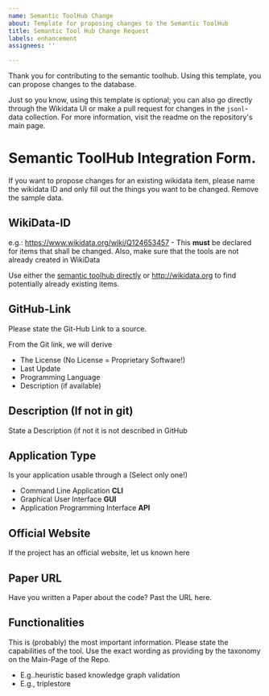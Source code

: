 ```yaml
---
name: Semantic ToolHub Change
about: Template for proposing changes to the Semantic ToolHub
title: Semantic Tool Hub Change Request
labels: enhancement
assignees: ''

---
```


Thank you for contributing to the semantic toolhub. Using this template, you can propose changes to the database.

Just so you know, using this template is optional; you can also go directly through the Wikidata UI or make a pull request for changes in the `jsonl`-data collection. For more information, visit the readme on the repository's main page.

# Semantic ToolHub Integration Form.
If you want to propose changes for an existing wikidata item, please name the wikidata ID and only fill out the things you want to be changed. Remove the sample data.

## WikiData-ID
e.g.: https://www.wikidata.org/wiki/Q124653457 - This **must** be declared for items that shall be changed. Also, make sure that the tools are not already created in WikiData

Use either the [semantic toolhub directly](https://semantic-tool-hub.github.io/) or http://wikidata.org to find potentially already existing items.

## GitHub-Link
Please state the Git-Hub Link to a source. 

From the Git link, we will derive
- The License (No License = Proprietary Software!)
- Last Update
- Programming Language
- Description (if available)

## Description (If not in git)
State a Description (if not it is not described in GitHub

## Application Type
Is your application usable through a (Select only one!)
- Command Line Application **CLI**
- Graphical User Interface **GUI**
- Application Programming Interface **API**

## Official Website
If the project has an official website, let us known here

## Paper URL
Have you written a Paper about the code? Past the URL here.

## Functionalities
This is (probably) the most important information. Please state the capabilities of the tool. Use the exact wording as providing by the taxonomy on the Main-Page of the Repo.
- E.g..heuristic based knowledge graph validation
- E.g., triplestore
